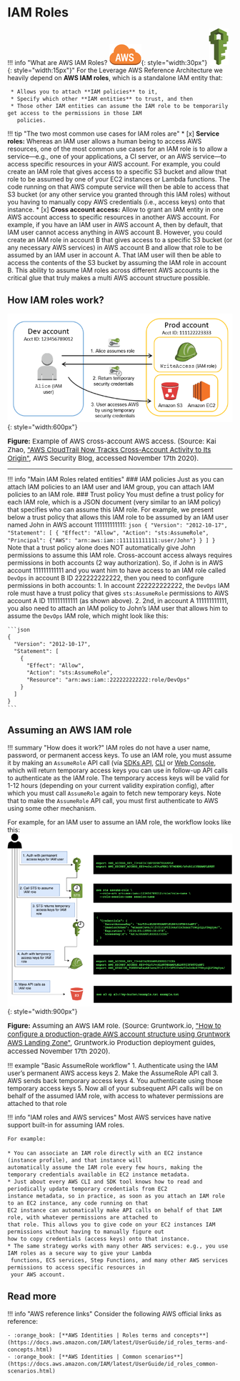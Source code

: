 # IAM Roles

!!! info "What are AWS IAM Roles? ![aws-service](/assets/images/icons/aws-emojipack/General_AWScloud.png){: style="width:30px"} ![aws-service](/assets/images/icons/aws-emojipack/SecurityIdentityCompliance_IAM.png){: style="width:15px"}"
    For the Leverage AWS Reference Architecture we heavily depend on **AWS IAM roles**, which is a standalone IAM entity 
    that:
    
     * Allows you to attach **IAM policies** to it, 
     * Specify which other **IAM entities** to trust, and then 
     * Those other IAM entities can assume the IAM role to be temporarily get access to the permissions in those IAM 
       policies. 
       
       
!!! tip "The two most common use cases for IAM roles are"
    * [x] **Service roles:**
    Whereas an IAM user allows a human being to access AWS resources, one of the most common use cases for an IAM 
    role is to allow a service—e.g., one of your applications, a CI server, or an AWS service—to access specific 
    resources in your AWS account. For example, you could create an IAM role that gives access to a specific S3 bucket 
    and allow that role to be assumed by one of your EC2 instances or Lambda functions. The code running on that AWS compute
    service will then be able to access that S3 bucket (or any other service you granted through this IAM roles) without you
    having to manually copy AWS credentials (i.e., access keys) onto that instance.
    * [x] **Cross account access:**
    Allow to grant an IAM entity in one AWS account access to specific resources in another AWS account. For example, if you
    have an IAM user in AWS account A, then by default, that IAM user cannot access anything in AWS account B. However, you
    could create an IAM role in account B that gives access to a specific S3 bucket (or any necessary AWS services) in 
    AWS account B and allow that role to be assumed by an IAM user in account A. That IAM user will then be able to access
    the contents of the S3 bucket by assuming the IAM role in account B. This ability to assume IAM roles across different 
    AWS accounts is the critical glue that truly makes a multi AWS account structure possible.

## How IAM roles work?

![leverage-aws-iam-roles](/assets/images/diagrams/aws-iam-role-cross-account.png "Leverage"){: style="width:600px"}

<figcaption style="font-size:15px">
<b>Figure:</b> Example of AWS cross-account AWS access.
(Source: Kai Zhao, 
<a href="https://aws.amazon.com/blogs/security/aws-cloudtrail-now-tracks-cross-account-activity-to-its-origin/">
"AWS CloudTrail Now Tracks Cross-Account Activity to Its Origin"</a>,
AWS Security Blog, accessed November 17th 2020).
</figcaption>

---

!!! info "Main IAM Roles related entities"
    ### IAM policies
    Just as you can attach IAM policies to an IAM user and IAM group, you can attach IAM policies to an IAM role.
    ### Trust policy
    You must define a trust policy for each IAM role, which is a JSON document (very similar to an IAM policy) that 
    specifies who can assume this IAM role. For example, we present below a trust policy that allows this IAM role to be 
    assumed by an IAM user named John in AWS account 111111111111:
    ```json
    {
      "Version": "2012-10-17",
      "Statement": [
        {
          "Effect": "Allow",
          "Action": "sts:AssumeRole",
          "Principal": {"AWS": "arn:aws:iam::111111111111:user/John"}
        }
      ]
    }
    ``` 
    Note that a trust policy alone does NOT automatically give John permissions to assume this IAM role. 
    Cross-account access always requires permissions in both accounts (2 way authorization). So, if John is in AWS account
    111111111111 and you want him to have access to an IAM role called `DevOps` in account B ID 222222222222, then you need
    to configure permissions in both accounts: 
    1. In account 222222222222, the `DevOps` IAM role must have a trust policy that gives `sts:AssumeRole` permissions to 
    AWS account A ID 111111111111 (as shown above).
    2. 2nd, in account A 111111111111, you also need to attach an IAM policy to John’s IAM user that allows him to assume 
    the `DevOps` IAM role, which might look like this:
    
    ```json
    {
      "Version": "2012-10-17",
      "Statement": [
        {
          "Effect": "Allow",
          "Action": "sts:AssumeRole",
          "Resource": "arn:aws:iam::222222222222:role/DevOps"
        }
      ]
    }
    ```

## Assuming an AWS IAM role

!!! summary "How does it work?" 
    IAM roles do not have a user name, password, or permanent access keys. To use an IAM role, you must assume it by 
    making an `AssumeRole` API call (vía [SDKs API](https://docs.aws.amazon.com/STS/latest/APIReference/API_AssumeRole.html), 
    [CLI](https://docs.aws.amazon.com/cli/latest/reference/sts/assume-role.html) or 
    [Web Console](https://docs.aws.amazon.com/IAM/latest/UserGuide/id_roles_use_switch-role-console.html), which will
    return temporary access keys you can use in follow-up API calls to authenticate as the IAM role. The temporary 
    access keys will be valid for 1-12 hours (depending on your current validity expiration config), after which you
    must call `AssumeRole` again to fetch new temporary keys. Note that to make the `AssumeRole` API call, you must
    first authenticate to AWS using some other mechanism. 

For example, for an IAM user to assume an IAM role, the workflow looks like this:
![leverage-aws-iam-roles](/assets/images/diagrams/aws-iam-role-assume.png "Leverage"){: style="width:900px"}

<figcaption style="font-size:15px">
<b>Figure:</b> Assuming an AWS IAM role.
(Source: Gruntwork.io, 
<a href="https://gruntwork.io/guides/foundations/how-to-configure-production-grade-aws-account-structure/#iam-roles">
"How to configure a production-grade AWS account structure using Gruntwork AWS Landing Zone"</a>,
Gruntwork.io Production deployment guides, accessed November 17th 2020).
</figcaption>

!!! example "Basic AssumeRole workflow"
    1. Authenticate using the IAM user’s permanent AWS access keys
    2. Make the AssumeRole API call
    3. AWS sends back temporary access keys
    4. You authenticate using those temporary access keys
    5. Now all of your subsequent API calls will be on behalf of the assumed IAM role, with access to whatever 
       permissions are attached to that role

!!! info "IAM roles and AWS services"
    Most AWS services have native support built-in for assuming IAM roles. 
    
    For example: 
    
    * You can associate an IAM role directly with an EC2 instance (instance profile), and that instance will 
    automatically assume the IAM role every few hours, making the temporary credentials available in EC2 instance metadata. 
    * Just about every AWS CLI and SDK tool knows how to read and periodically update temporary credentials from EC2 
    instance metadata, so in practice, as soon as you attach an IAM role to an EC2 instance, any code running on that 
    EC2 instance can automatically make API calls on behalf of that IAM role, with whatever permissions are attached to
    that role. This allows you to give code on your EC2 instances IAM permissions without having to manually figure out
    how to copy credentials (access keys) onto that instance. 
    * The same strategy works with many other AWS services: e.g., you use IAM roles as a secure way to give your Lambda
     functions, ECS services, Step Functions, and many other AWS services permissions to access specific resources in 
     your AWS account.

## Read more

!!! info "AWS reference links"
    Consider the following AWS official links as reference:
        
    - :orange_book: [**AWS Identities | Roles terms and concepts**](https://docs.aws.amazon.com/IAM/latest/UserGuide/id_roles_terms-and-concepts.html)
    - :orange_book: [**AWS Identities | Common scenarios**](https://docs.aws.amazon.com/IAM/latest/UserGuide/id_roles_common-scenarios.html)